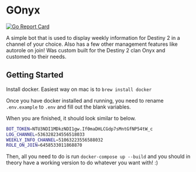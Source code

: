 # GOnyx

[![Go Report Card](https://goreportcard.com/badge/github.com/tempor1s/gonyx)](https://goreportcard.com/report/github.com/tempor1s/gonyx)

A simple bot that is used to display weekly information for Destiny 2 in a channel of your choice. Also has a few other management features like autorole on join! Was custom built for the Destiny 2 clan Onyx and customed to their needs.

## Getting Started

Install docker. Easiest way on mac is to `brew install docker`

Once you have docker installed and running, you need to rename `.env.example` to `.env` and fill out the blank variables.

When you are finished, it should look similar to below.
```bash
BOT_TOKEN=NTU3NDI1MDkzNDI1gw.If0maDHLCGdp7sMntGfNP54tW_c
LOG_CHANNEL=536328234556518033
WEEKLY_INFO_CHANNEL=51063223556588032
ROLE_ON_JOIN=6458533011868870
```

Then, all you need to do is run `docker-compose up --build` and you should in theory have a working version to do whatever you want with! :)

